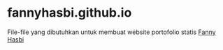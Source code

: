# fannyhasbi.github.io
File-file yang dibutuhkan untuk membuat website portofolio statis [Fanny Hasbi](http://fannyhasbi.github.io)
